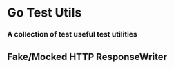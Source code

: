 # Go Test Utils

### A collection of test useful test utilities

## Fake/Mocked HTTP ResponseWriter
